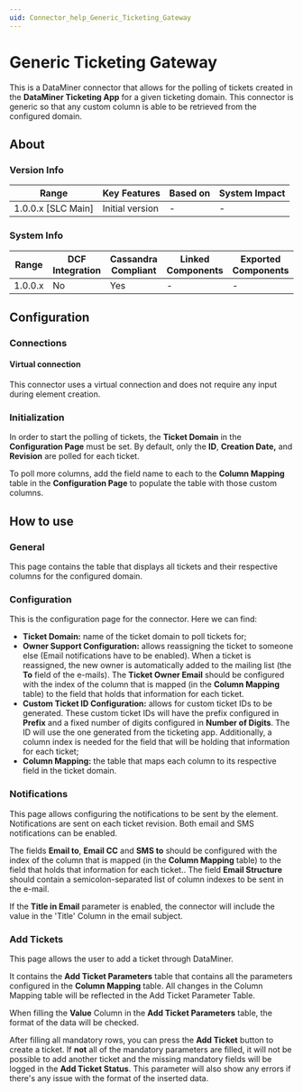 ```yaml
---
uid: Connector_help_Generic_Ticketing_Gateway
---
```


# Generic Ticketing Gateway

This is a DataMiner connector that allows for the polling of tickets created in the **DataMiner Ticketing App** for a given ticketing domain. This connector is generic so that any custom column is able to be retrieved from the configured domain.

## About

### Version Info

| Range                | Key Features     | Based on     | System Impact     |
|----------------------|------------------|--------------|-------------------|
| 1.0.0.x [SLC Main]   | Initial version  | -            | -                 |

### System Info

| Range     | DCF Integration     | Cassandra Compliant     | Linked Components     | Exported Components     |
|-----------|---------------------|-------------------------|-----------------------|-------------------------|
| 1.0.0.x   | No                  | Yes                     | -                     | -                       |

## Configuration

### Connections

#### Virtual connection

This connector uses a virtual connection and does not require any input during element creation.

### Initialization

In order to start the polling of tickets, the **Ticket Domain** in the **Configuration Page** must be set. By default, only the **ID**, **Creation Date,** and **Revision** are polled for each ticket.

To poll more columns, add the field name to each to the **Column Mapping** table in the **Configuration Page** to populate the table with those custom columns.

## How to use

### General

This page contains the table that displays all tickets and their respective columns for the configured domain.

### Configuration

This is the configuration page for the connector. Here we can find:

- **Ticket Domain:** name of the ticket domain to poll tickets for;
- **Owner Support Configuration:** allows reassigning the ticket to someone else (Email notifications have to be enabled). When a ticket is reassigned, the new owner is automatically added to the mailing list (the **To** field of the e-mails). The **Ticket Owner Email** should be configured with the index of the column that is mapped (in the **Column Mapping** table) to the field that holds that information for each ticket.
- **Custom Ticket ID Configuration:** allows for custom ticket IDs to be generated. These custom ticket IDs will have the prefix configured in **Prefix** and a fixed number of digits configured in **Number of Digits**. The ID will use the one generated from the ticketing app. Additionally, a column index is needed for the field that will be holding that information for each ticket;
- **Column Mapping:** the table that maps each column to its respective field in the ticket domain.

### Notifications

This page allows configuring the notifications to be sent by the element. Notifications are sent on each ticket revision. Both email and SMS notifications can be enabled.

The fields **Email to**, **Email CC** and **SMS to** should be configured with the index of the column that is mapped (in the **Column Mapping** table) to the field that holds that information for each ticket.. The field **Email Structure** should contain a semicolon-separated list of column indexes to be sent in the e-mail.

If the **Title in Email** parameter is enabled, the connector will include the value in the 'Title' Column in the email subject.

### Add Tickets

This page allows the user to add a ticket through DataMiner.

It contains the **Add Ticket Parameters** table that contains all the parameters configured in the **Column Mapping** table. All changes in the Column Mapping table will be reflected in the Add Ticket Parameter Table.

When filling the **Value** Column in the **Add Ticket Parameters** table, the format of the data will be checked.

After filling all mandatory rows, you can press the **Add Ticket** button to create a ticket. If **not** all of the mandatory parameters are filled, it will not be possible to add another ticket and the missing mandatory fields will be logged in the **Add Ticket Status**. This parameter will also show any errors if there's any issue with the format of the inserted data.
